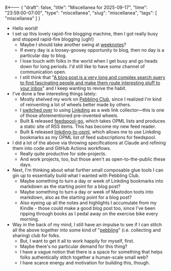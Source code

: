 8<--- { "draft": false, "title": "Miscellanea for 2025-09-17", "time": "23:59:00-07:00", "type": "miscellanea", "slug": "miscellanea", "tags": [ "miscellanea" ] }

- Hello world!
- I set up this lovely rapid-fire blogging machine, then I got really busy and stopped rapid-fire blogging (ugh!)
	- Maybe I should take another swing at [weeknotes](https://blog.lmorchard.com/tag/weeknotes/)?
	- If every day is a loosey-goosey opportunity to blog, then no day is a particular day to blog.
	- I lose touch with folks in the world when I get busy and go heads down for long periods. I'd still like to have *some* channel of communication open.
	- I still think that "[A blog post is a very long and complex search query to find fascinating people and make them route interesting stuff to your inbox](https://www.henrikkarlsson.xyz/p/search-query)" and I keep wanting to revive the habit.
- I've done a few interesting things lately:
	- Mostly shelved my work on [Pebbling Club](https://github.com/lmorchard/pebbling-club), since I realized I'm kind of reinventing a lot of wheels better made by others.
	- I [switched over](https://links.lmorchard.com/bookmarks/shared) to using [Linkding](https://linkding.link/) as a web link collector—this is one of those aforementioned pre-invented wheels.
	- Built & released [feedspool-go](https://github.com/lmorchard/feedspool-go), which takes OPML lists and produces a static site of RSS items. This has become my new feed reader.
	- Built & released [linkding-to-opml](https://github.com/lmorchard/linkding-to-opml), which allows me to use Linkding bookmarks as my OPML list of feed subscriptions for feedspool.
- I did a lot of the above via throwing specifications at Claude and refining them into code and GitHub Actions workflows.
	- Really quite productive for side-projects.
	- And work projects, too, but those aren't as open-to-the-public these days.
- Next, I'm thinking about what further small composable glue tools I can gin up to essentially build what I wanted with Pebbling Club.
	- Maybe something to turn a day or week of Linkding bookmarks into markdown as the starting point for a blog post?
	- Maybe something to turn a day or week of Mastodon toots into markdown, also as the starting point for a blog post?
	- Also eyeing up all the notes and highlights I accumulate from my Kindle - those could make a good blog post too, since I've been ripping through books as I pedal away on the exercise bike every morning.
- Way in the back of my mind, I still have an impulse to see if I can stitch all the above together into some kind of "[pebbling](https://en.wikipedia.org/wiki/Pebbling)" (i.e. collecting and sharing) club for folks.
	- But, I want to get it all to work happily for myself, first.
	- Maybe there's no particular demand for this thing?
	- I have a vague notion that there is a space for something that helps folks authentically stitch together a human-scale small web?
	- I have scarce energy and motivation for building this, though.
